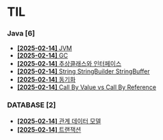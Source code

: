 # TIL
 
### Java [6]
- [**[2025-02-14]**  JVM](https://github.com/A-lass/TIL/blob/main/Java/JVM.md)
- [**[2025-02-14]**  GC](https://github.com/A-lass/TIL/blob/main/Java/GC.md)
- [**[2025-02-14]**  추상클래스와 인터페이스](https://github.com/A-lass/TIL/blob/main/Java/추상클래스와_인터페이스.md)
- [**[2025-02-14]**  String StringBuilder StringBuffer](https://github.com/A-lass/TIL/blob/main/Java/String_StringBuilder_StringBuffer.md)
- [**[2025-02-14]**  동기화](https://github.com/A-lass/TIL/blob/main/Java/동기화.md)
- [**[2025-02-14]**  Call By Value vs Call By Reference](https://github.com/A-lass/TIL/blob/main/Java/Call_By_Value_vs_Call_By_Reference.md)
### DATABASE [2]
- [**[2025-02-14]**  관계 데이터 모델](https://github.com/A-lass/TIL/blob/main/DATABASE/관계_데이터_모델.md)
- [**[2025-02-14]**  트랜잭션](https://github.com/A-lass/TIL/blob/main/DATABASE/트랜잭션.md)
